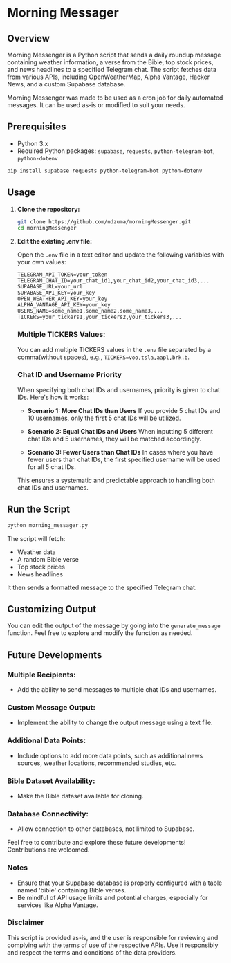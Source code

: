 # Morning Messager

## Overview

Morning Messenger is a Python script that sends a daily roundup message containing weather information, a verse from the Bible, top stock prices, and news headlines to a specified Telegram chat. The script fetches data from various APIs, including OpenWeatherMap, Alpha Vantage, Hacker News, and a custom Supabase database.

Morning Messenger was made to be used as a cron job for daily automated messages. It can be used as-is or modified to suit your needs.

## Prerequisites

- Python 3.x
- Required Python packages: `supabase`, `requests`, `python-telegram-bot`, `python-dotenv`

```bash
pip install supabase requests python-telegram-bot python-dotenv
```

## Usage

1. **Clone the repository:**

    ```bash
    git clone https://github.com/ndzuma/morningMessenger.git
    cd morningMessenger
    ```

2. **Edit the existing .env file:**

   Open the `.env` file in a text editor and update the following variables with your own values:

   ```env
   TELEGRAM_API_TOKEN=your_token
   TELEGRAM_CHAT_ID=your_chat_id1,your_chat_id2,your_chat_id3,...
   SUPABASE_URL=your_url
   SUPABASE_API_KEY=your_key
   OPEN_WEATHER_API_KEY=your_key
   ALPHA_VANTAGE_API_KEY=your_key
   USERS_NAME=some_name1,some_name2,some_name3,...
   TICKERS=your_tickers1,your_tickers2,your_tickers3,...
   ```
   ### Multiple TICKERS Values:

   You can add multiple TICKERS values in the `.env` file separated by a comma(without spaces), e.g., `TICKERS=voo,tsla,aapl,brk.b`.

   ### Chat ID and Username Priority

   When specifying both chat IDs and usernames, priority is given to chat IDs. Here's how it works:

   - **Scenario 1: More Chat IDs than Users**
      If you provide 5 chat IDs and 10 usernames, only the first 5 chat IDs will be utilized.

   - **Scenario 2: Equal Chat IDs and Users**
   When inputting 5 different chat IDs and 5 usernames, they will be matched accordingly.

   - **Scenario 3: Fewer Users than Chat IDs**
    In cases where you have fewer users than chat IDs, the first specified username will be used for all 5 chat IDs.

   This ensures a systematic and predictable approach to handling both chat IDs and usernames.


## Run the Script

```bash
python morning_messager.py
```

The script will fetch:

- Weather data
- A random Bible verse
- Top stock prices
- News headlines

It then sends a formatted message to the specified Telegram chat.

## Customizing Output

You can edit the output of the message by going into the `generate_message` function. Feel free to explore and modify the function as needed.

## Future Developments

   ### Multiple Recipients:
   
   - Add the ability to send messages to multiple chat IDs and usernames.
   
   ### Custom Message Output:
   
   - Implement the ability to change the output message using a text file.
   
   ### Additional Data Points:
   
   - Include options to add more data points, such as additional news sources, weather locations, recommended studies, etc.
   
   ### Bible Dataset Availability:
   
   - Make the Bible dataset available for cloning.
   
   ### Database Connectivity:

   - Allow connection to other databases, not limited to Supabase.

   Feel free to contribute and explore these future developments! Contributions are welcomed.

### Notes

- Ensure that your Supabase database is properly configured with a table named 'bible' containing Bible verses.
- Be mindful of API usage limits and potential charges, especially for services like Alpha Vantage.

### Disclaimer

This script is provided as-is, and the user is responsible for reviewing and complying with the terms of use of the respective APIs. Use it responsibly and respect the terms and conditions of the data providers.


